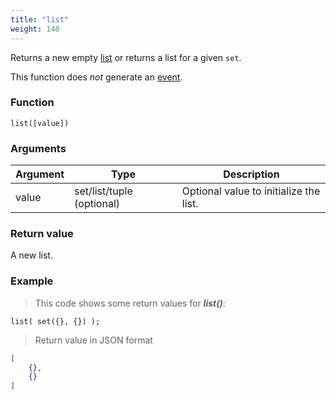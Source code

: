 ```yaml
---
title: "list"
weight: 140
---
```


Returns a new empty [list](../../data-types/list) or returns a list for a given `set`.

This function does *not* generate an [event](../../events).

### Function

`list([value])`

### Arguments

Argument | Type | Description
-------- | ---- | -----------
value | set/list/tuple (optional) | Optional value to initialize the list.

### Return value

A new list.

### Example

> This code shows some return values for ***list()***:

```thingsdb,json_response
list( set({}, {}) );
```

> Return value in JSON format

```json
[
    {},
    {}
]
```
